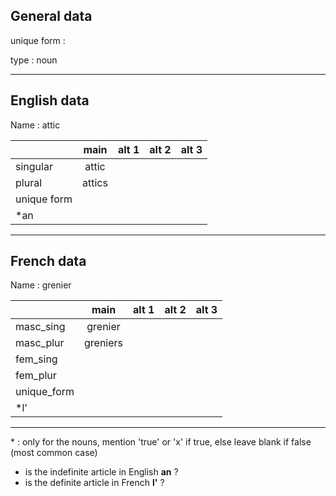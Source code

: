 ## General data

unique form :

type : noun

---

## English data

Name : attic

|             |  main  | alt 1 | alt 2 | alt 3 |
| :---------- | :----: | :---: | :---: | ----- |
| singular    | attic  |       |       |       |
| plural      | attics |       |       |       |
| unique form |        |       |       |       |
| \*an        |        |       |       |       |

---

## French data

Name : grenier

|             |   main   | alt 1 | alt 2 | alt 3 |
| :---------- | :------: | :---: | :---: | :---: |
| masc_sing   | grenier  |       |       |       |
| masc_plur   | greniers |       |       |       |
| fem_sing    |          |       |       |       |
| fem_plur    |          |       |       |       |
| unique_form |          |       |       |       |
| \*l'        |          |       |       |       |

---

\* : only for the nouns, mention 'true' or 'x' if true, else leave blank if false (most common case)

- is the indefinite article in English **an** ?
- is the definite article in French **l'** ?
